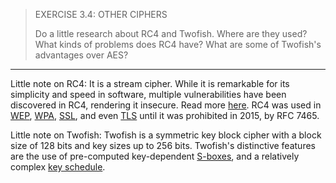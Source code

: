 > EXERCISE 3.4:  OTHER CIPHERS
> 
> Do a little research about RC4 and Twofish. Where are they used? What kinds of problems
> does RC4 have? What are some of Twofish's advantages over AES? 

--------------------------------

Little note on RC4: It is a stream cipher. While it is remarkable for its simplicity and speed in software, multiple 
vulnerabilities have been discovered in RC4, rendering it insecure. Read more [here](https://en.wikipedia.org/wiki/RC4).
RC4 was used in [WEP](https://en.wikipedia.org/wiki/Wired_Equivalent_Privacy), 
[WPA](https://en.wikipedia.org/wiki/Wi-Fi_Protected_Access), [SSL](https://en.wikipedia.org/wiki/Secure_Sockets_Layer), 
and even [TLS](https://en.wikipedia.org/wiki/Transport_Layer_Security) until it was prohibited in 2015, by RFC 7465.     

Little note on Twofish: Twofish is a symmetric key block cipher with a block size of $128$ bits and key 
sizes up to $256$ bits. Twofish's distinctive features are the use of pre-computed key-dependent 
[S-boxes](https://en.wikipedia.org/wiki/S-box), and a relatively complex 
[key schedule](https://en.wikipedia.org/wiki/Key_schedule). 
